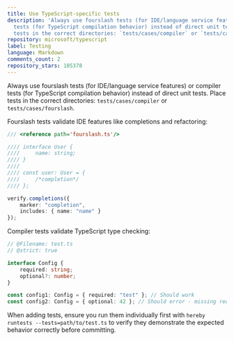 ```yaml
---
title: Use TypeScript-specific tests
description: 'Always use fourslash tests (for IDE/language service features) or compiler
  tests (for TypeScript compilation behavior) instead of direct unit tests. Place
  tests in the correct directories: `tests/cases/compiler` or `tests/cases/fourslash`.'
repository: microsoft/typescript
label: Testing
language: Markdown
comments_count: 2
repository_stars: 105378
---
```


Always use fourslash tests (for IDE/language service features) or compiler tests (for TypeScript compilation behavior) instead of direct unit tests. Place tests in the correct directories: `tests/cases/compiler` or `tests/cases/fourslash`.

Fourslash tests validate IDE features like completions and refactoring:

```typescript
/// <reference path='fourslash.ts'/>

//// interface User {
////     name: string;
//// }
//// 
//// const user: User = {
////     /*completion*/
//// };

verify.completions({
    marker: "completion",
    includes: { name: "name" }
});
```

Compiler tests validate TypeScript type checking:

```typescript
// @Filename: test.ts
// @strict: true

interface Config {
    required: string;
    optional?: number;
}

const config1: Config = { required: "test" }; // Should work
const config2: Config = { optional: 42 }; // Should error - missing required
```

When adding tests, ensure you run them individually first with `hereby runtests --tests=path/to/test.ts` to verify they demonstrate the expected behavior correctly before committing.
